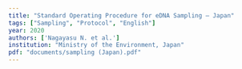 ```yaml
---
title: "Standard Operating Procedure for eDNA Sampling – Japan"
tags: ["Sampling", "Protocol", "English"]
year: 2020
authors: ['Nagayasu N. et al.']
institution: "Ministry of the Environment, Japan"
pdf: "documents/sampling (Japan).pdf"
---
```

